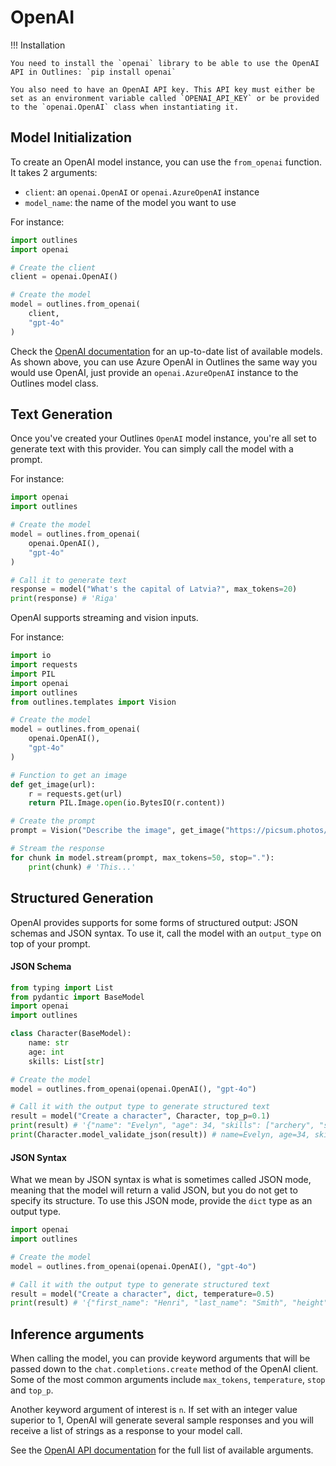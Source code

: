# OpenAI

!!! Installation

    You need to install the `openai` library to be able to use the OpenAI API in Outlines: `pip install openai`

    You also need to have an OpenAI API key. This API key must either be set as an environment variable called `OPENAI_API_KEY` or be provided to the `openai.OpenAI` class when instantiating it.

## Model Initialization

To create an OpenAI model instance, you can use the `from_openai` function. It takes 2 arguments:

- `client`: an `openai.OpenAI` or `openai.AzureOpenAI` instance
- `model_name`: the name of the model you want to use

For instance:

```python
import outlines
import openai

# Create the client
client = openai.OpenAI()

# Create the model
model = outlines.from_openai(
    client,
    "gpt-4o"
)
```

Check the [OpenAI documentation](https://platform.openai.com/docs/models) for an up-to-date list of available models. As shown above, you can use Azure OpenAI in Outlines the same way you would use OpenAI, just provide an `openai.AzureOpenAI` instance to the Outlines model class.

## Text Generation

Once you've created your Outlines `OpenAI` model instance, you're all set to generate text with this provider. You can simply call the model with a prompt.

For instance:

```python
import openai
import outlines

# Create the model
model = outlines.from_openai(
    openai.OpenAI(),
    "gpt-4o"
)

# Call it to generate text
response = model("What's the capital of Latvia?", max_tokens=20)
print(response) # 'Riga'
```

OpenAI supports streaming and vision inputs.

For instance:

```python
import io
import requests
import PIL
import openai
import outlines
from outlines.templates import Vision

# Create the model
model = outlines.from_openai(
    openai.OpenAI(),
    "gpt-4o"
)

# Function to get an image
def get_image(url):
    r = requests.get(url)
    return PIL.Image.open(io.BytesIO(r.content))

# Create the prompt
prompt = Vision("Describe the image", get_image("https://picsum.photos/id/237/400/300"))

# Stream the response
for chunk in model.stream(prompt, max_tokens=50, stop="."):
    print(chunk) # 'This...'
```

## Structured Generation

OpenAI provides supports for some forms of structured output: JSON schemas and JSON syntax. To use it, call the model with an `output_type` on top of your prompt.

#### JSON Schema

```python
from typing import List
from pydantic import BaseModel
import openai
import outlines

class Character(BaseModel):
    name: str
    age: int
    skills: List[str]

# Create the model
model = outlines.from_openai(openai.OpenAI(), "gpt-4o")

# Call it with the output type to generate structured text
result = model("Create a character", Character, top_p=0.1)
print(result) # '{"name": "Evelyn", "age": 34, "skills": ["archery", "stealth", "alchemy"]}'
print(Character.model_validate_json(result)) # name=Evelyn, age=34, skills=['archery', 'stealth', 'alchemy']
```

#### JSON Syntax

What we mean by JSON syntax is what is sometimes called JSON mode, meaning that the model will return a valid JSON, but you do not get to specify its structure. To use this JSON mode, provide the `dict` type as an output type.

```python
import openai
import outlines

# Create the model
model = outlines.from_openai(openai.OpenAI(), "gpt-4o")

# Call it with the output type to generate structured text
result = model("Create a character", dict, temperature=0.5)
print(result) # '{"first_name": "Henri", "last_name": "Smith", "height": "170"}'
```

## Inference arguments

When calling the model, you can provide keyword arguments that will be passed down to the `chat.completions.create` method of the OpenAI client. Some of the most common arguments include `max_tokens`, `temperature`, `stop` and `top_p`.

Another keyword argument of interest is `n`. If set with an integer value superior to 1, OpenAI will generate several sample responses and you will receive a list of strings as a response to your model call.

See the [OpenAI API documentation](http://platform.openai.com/docs/api-reference/chat/create) for the full list of available arguments.
